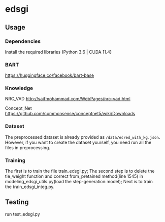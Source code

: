 # edsgi

## Usage

### Dependencies

Install the required libraries (Python 3.6 | CUDA 11.4)

### BART
https://huggingface.co/facebook/bart-base

### Knowledge
NRC_VAD http://saifmohammad.com/WebPages/nrc-vad.html

Concept_Net https://github.com/commonsense/conceptnet5/wiki/Downloads

### Dataset

The preprocessed dataset is already provided as `/data/ed/ed_with_kg.json`. However, if you want to create the dataset yourself, you need run all the files in preprocessing.

### Training
The first is to train the file train_edsgi.py;
The second step is to delete the tie_weight function and correct from_pretained method(line 1545) in modeling_edsgi_utils.py(load the step-generation model);
Next is to train the train_edsgi_integ.py.

## Testing
run test_edsgi.py
